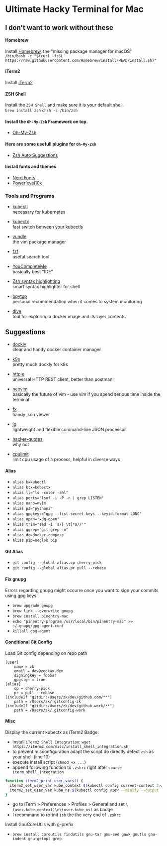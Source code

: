# Ultimate Hacky Terminal for Mac

## I don't want to work without these

#### Homebrew
Install [Homebrew](https://brew.sh/), the "missing package manager for macOS"<br>
`/bin/bash -c "$(curl -fsSL https://raw.githubusercontent.com/Homebrew/install/HEAD/install.sh)"`

#### iTerm2
Install [iTerm2](https://www.iterm2.com/)

#### ZSH Shell
Install the `ZSH Shell` and make sure it is your default shell.<br>
`brew install zsh`
`chsh -s /bin/zsh`

#### Install the `Oh-My-Zsh` Framework on top.
- [Oh-My-Zsh](https://github.com/ohmyzsh/ohmyzsh)

#### Here are some usefull plugins for `Oh-My-Zsh`
- [Zsh Auto Suggestions](https://github.com/zsh-users/zsh-autosuggestions)

#### Install fonts and themes
- [Nerd Fonts](https://github.com/ryanoasis/nerd-fonts)
- [Powerlevel10k](https://github.com/romkatv/powerlevel10k)

### Tools and Programs
- [kubectl](https://kubernetes.io/docs/tasks/tools/install-kubectl/)<br>
necessary for kubernetes

- [kubectx](https://github.com/ahmetb/kubectx)<br>
fast switch between your kubectls

- [vundle](https://github.com/VundleVim)<br>
the vim package manager

- [fzf](https://github.com/junegunn/fzf)<br>
useful search tool

- [YouCompleteMe](https://github.com/ycm-core/YouCompleteMe)<br>
basically best "IDE"

- [Zsh syntax highlighting](https://github.com/zsh-users/zsh-syntax-highlighting)<br>
smart syntax highlighter for shell

- [bpytop](https://github.com/aristocratos/bpytop)<br>
personal recommendation when it comes to system monitoring

- [dive](https://github.com/wagoodman/dive)<br>
tool for exploring a docker image and its layer contents


## Suggestions

- [dockly](https://github.com/lirantal/dockly)<br>
clear and handy docker container manager

- [k9s](https://github.com/derailed/k9s)<br>
pretty much dockly for k8s

- [httpie](https://github.com/httpie/httpie)<br>
universal HTTP REST client, better than postman!

- [neovim](https://github.com/neovim/neovim)<br>
basically the future of vim - use vim if you spend serious time inside the terminal

- [fx](https://github.com/antonmedv/fx)<br>
handy json viewer

- [jq](https://stedolan.github.io/jq/)<br>
lightweight and flexible command-line JSON processor

- [hacker-quotes](https://github.com/oldratlee/hacker-quotes)<br>
why not

- [cpulimit](https://github.com/opsengine/cpulimit)<br>
limit cpu usage of a process, helpful in diverse ways

#### Alias
- `alias k=kubectl`
- `alias ktx=kubectx`
- `alias ll="ls -color -ahl"`
- `alias ports="lsof -i -P -n | grep LISTEN"`
- `alias nano=nvim`
- `alias p3="python3"`
- `alias gpgkeys="gpg --list-secret-keys --keyid-format LONG"`
- `alias open="xdg-open"`
- `alias trim="sed -i 's/[ \t]*$//'"`
- `alias ggrep="git grep -n"`
- `alias dc=docker-compose`
- `alias pip=noglob pip`


#### Git Alias
- `git config --global alias.cp cherry-pick`
- `git config --global alias.pr pull --rebase`


#### Fix gnupg
Errors regarding gnupg might occurre once you want to sign your commits using gpg keys.
- `brew upgrade gnupg`
- `brew link --overwrite gnupg`
- `brew install pinentry-mac`
- `echo "pinentry-program /usr/local/bin/pinentry-mac" >> ~/.gnupg/gpg-agent.conf`
- `killall gpg-agent`

#### Conditional Git Config
Load Git config depending on repo path
```
[user]
    name = zk
    email = dev@zeekay.dev
    signingkey = foobar
    gpgsign = true
[alias]
    cp = cherry-pick
    pr = pull --rebase
[includeIf "gitdir:/Users/zk/dev/github.com/**"]
    path = /Users/zk/.gitconfig-zk
[includeIf "gitdir:/Users/zk/dev/github.work/**"]
    path = /Users/zk/.gitconfig-work
```

#### Misc
Display the current kubectx as iTerm2 Badge:
- install `iTerm2 Shell Integration`: `wget https://iterm2.com/misc/install_shell_integration.sh`
- to prevent misconfiguration adapt the script do directly detect `zsh` as your shell (line 10)
- execute install script (`chmod +x ...`)
- append following function to `.zshrc` right after `source iterm_shell_integration`
```sh
function iterm2_print_user_vars() {
  iterm2_set_user_var kube_context $(kubectl config current-context 2>/dev/null)
  iterm2_set_user_var kube_ns $(kubectl config view --minify --output 'jsonpath={..namespace}'; echo)
}
```
- go to iTerm > Preferences > Profiles > General and set `\(user.kube_context)\n\(user.kube_ns)` as badge
- I recommand to re-init `zsh` the the very end of `.zshrc`

Install GnuCoreUtils with g-prefix
- `brew install coreutils findutils gnu-tar gnu-sed gawk gnutls gnu-indent gnu-getopt grep`
